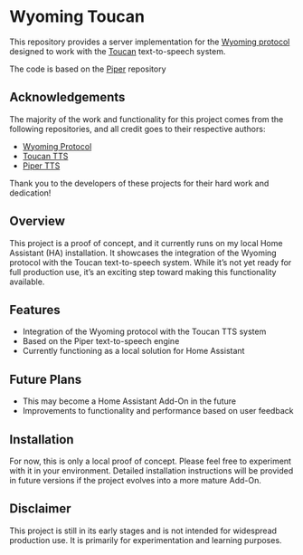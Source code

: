 # Wyoming Toucan

This repository provides a server implementation for the [Wyoming protocol](https://github.com/rhasspy/wyoming) designed to work with the [Toucan](https://github.com/DigitalPhonetics/IMS-Toucan) text-to-speech system.

The code is based on the [Piper](https://github.com/rhasspy/piper/) repository
## Acknowledgements
The majority of the work and functionality for this project comes from the following repositories, and all credit goes to their respective authors:

- [Wyoming Protocol](https://github.com/rhasspy/wyoming)
- [Toucan TTS](https://github.com/DigitalPhonetics/IMS-Toucan)
- [Piper TTS](https://github.com/rhasspy/piper/)

Thank you to the developers of these projects for their hard work and dedication!

## Overview

This project is a proof of concept, and it currently runs on my local Home Assistant (HA) installation. It showcases the integration of the Wyoming protocol with the Toucan text-to-speech system. While it’s not yet ready for full production use, it’s an exciting step toward making this functionality available.

## Features

- Integration of the Wyoming protocol with the Toucan TTS system
- Based on the Piper text-to-speech engine
- Currently functioning as a local solution for Home Assistant

## Future Plans

- This may become a Home Assistant Add-On in the future
- Improvements to functionality and performance based on user feedback

## Installation

For now, this is only a local proof of concept. Please feel free to experiment with it in your environment. Detailed installation instructions will be provided in future versions if the project evolves into a more mature Add-On.

## Disclaimer

This project is still in its early stages and is not intended for widespread production use. It is primarily for experimentation and learning purposes.
